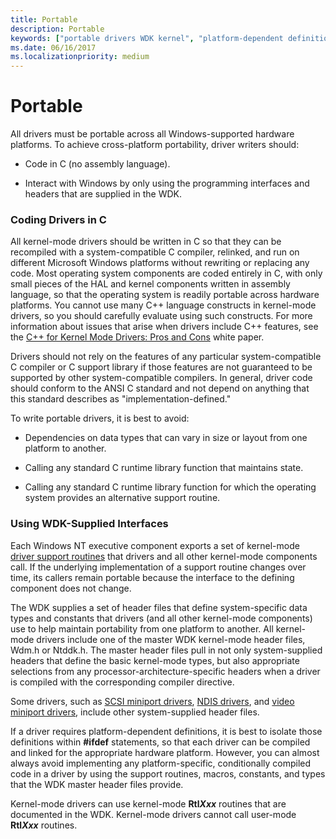 ```yaml
---
title: Portable
description: Portable
keywords: ["portable drivers WDK kernel", "platform-dependent definitions WDK kernel"]
ms.date: 06/16/2017
ms.localizationpriority: medium
---
```


# Portable





All drivers must be portable across all Windows-supported hardware platforms. To achieve cross-platform portability, driver writers should:

-   Code in C (no assembly language).

-   Interact with Windows by only using the programming interfaces and headers that are supplied in the WDK.

### Coding Drivers in C

All kernel-mode drivers should be written in C so that they can be recompiled with a system-compatible C compiler, relinked, and run on different Microsoft Windows platforms without rewriting or replacing any code. Most operating system components are coded entirely in C, with only small pieces of the HAL and kernel components written in assembly language, so that the operating system is readily portable across hardware platforms. You cannot use many C++ language constructs in kernel-mode drivers, so you should carefully evaluate using such constructs. For more information about issues that arise when drivers include C++ features, see the [C++ for Kernel Mode Drivers: Pros and Cons](https://go.microsoft.com/fwlink/p/?linkid=56294) white paper.

Drivers should not rely on the features of any particular system-compatible C compiler or C support library if those features are not guaranteed to be supported by other system-compatible compilers. In general, driver code should conform to the ANSI C standard and not depend on anything that this standard describes as "implementation-defined."

To write portable drivers, it is best to avoid:

-   Dependencies on data types that can vary in size or layout from one platform to another.

-   Calling any standard C runtime library function that maintains state.

-   Calling any standard C runtime library function for which the operating system provides an alternative support routine.

### Using WDK-Supplied Interfaces

Each Windows NT executive component exports a set of kernel-mode [driver support routines](/windows-hardware/drivers/ddi/index) that drivers and all other kernel-mode components call. If the underlying implementation of a support routine changes over time, its callers remain portable because the interface to the defining component does not change.

The WDK supplies a set of header files that define system-specific data types and constants that drivers (and all other kernel-mode components) use to help maintain portability from one platform to another. All kernel-mode drivers include one of the master WDK kernel-mode header files, Wdm.h or Ntddk.h. The master header files pull in not only system-supplied headers that define the basic kernel-mode types, but also appropriate selections from any processor-architecture-specific headers when a driver is compiled with the corresponding compiler directive.

Some drivers, such as [SCSI miniport drivers](../storage/scsi-miniport-drivers.md), [NDIS drivers](/previous-versions/windows/hardware/network/ff556938(v=vs.85)), and [video miniport drivers](../display/video-miniport-drivers-in-the-windows-2000-display-driver-model.md), include other system-supplied header files.

If a driver requires platform-dependent definitions, it is best to isolate those definitions within **\#ifdef** statements, so that each driver can be compiled and linked for the appropriate hardware platform. However, you can almost always avoid implementing any platform-specific, conditionally compiled code in a driver by using the support routines, macros, constants, and types that the WDK master header files provide.

Kernel-mode drivers can use kernel-mode **Rtl*Xxx*** routines that are documented in the WDK. Kernel-mode drivers cannot call user-mode **Rtl*Xxx*** routines.

 

